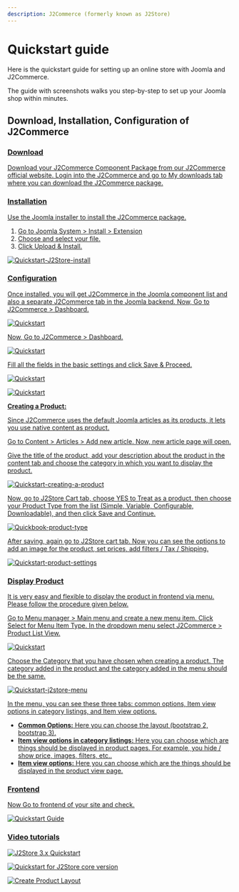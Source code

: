 ```yaml
---
description: J2Commerce (formerly known as J2Store)
---
```


# Quickstart guide

Here is the quickstart guide for setting up an online store with Joomla and J2Commerce.

The guide with screenshots walks you step-by-step to set up your Joomla shop within minutes.

## Download, Installation, Configuration of J2Commerce <a href="#download-installation-configuration-of-j2store" id="download-installation-configuration-of-j2store" />

### Download <a href="#download" id="download" />

Download your J2Commerce Component Package from our J2Commerce official website. Login into the J2Commerce and go to My downloads tab where you can download the J2Commerce package.

### Installation <a href="#installation" id="installation" />

Use the Joomla installer to install the J2Commerce package.

1. Go to Joomla System > Install > Extension
2. Choose and select your file.
3. Click Upload & Install.

![Quickstart-J2Store-install](<../assets/install (1).webp>)

### Configuration <a href="#configuration" id="configuration" />

Once installed, you will get J2Commerce in the Joomla component list and also a separate J2Commerce tab in the Joomla backend. Now, Go to J2Commerce > Dashboard.

![Quickstart](<../assets/Quickstart-J2Store-component2 (1).webp>)

Now, Go to J2Commerce > Dashboard.

![Quickstart](<../assets/Quickstart-J2Store-component2 (2).webp>)

Fill all the fields in the basic settings and click Save & Proceed.

![Quickstart](../assets/Quickstart-basic-setttings.webp)

![Quickstart](../assets/store2.webp)

&#x20;**Creating a Product:**

Since J2Commerce uses the default Joomla articles as its products, it lets you use native content as product.

Go to Content > Articles > Add new article. Now, new article page will open.

Give the title of the product, add your description about the product in the content tab and choose the category in which you want to display the product.

![Quickstart-creating-a-product](<../assets/simple content2.webp>)

Now, go to J2Store Cart tab, choose YES to Treat as a product, then choose your Product Type from the list (Simple, Variable, Configurable, Downloadable), and then click Save and Continue.

![Quickbook-product-type](<../assets/Quickstart-new product2.webp>)

After saving, again go to J2Store cart tab. Now you can see the options to add an image for the product, set prices, add filters / Tax / Shipping.

![Quickstart-product-settings](<../assets/simple j2-general2 (3).webp>)

### Display Product <a href="#display-product" id="display-product" />

It is very easy and flexible to display the product in frontend via menu. Please follow the procedure given below.

Go to Menu manager > Main menu and create a new menu item. Click Select for Menu Item Type. In the dropdown menu select J2Commerce > Product List View.

![Quickstart](<../assets/menu type2 (1).webp>)

Choose the Category that you have chosen when creating a product. The category added in the product and the category added in the menu should be the same.

![Quickstart-j2store-menu](<../assets/menu category2.webp>)

In the menu, you can see these three tabs: common options, Item view options in category listings, and Item view options.

- **Common Options:** Here you can choose the layout (bootstrap 2, bootstrap 3).
- **Item view options in category listings:** Here you can choose which are things should be displayed in product pages. For example, you hide / show price, images, filters, etc..
- **Item view options:** Here you can choose which are the things should be displayed in the product view page.

### Frontend <a href="#frontend" id="frontend" />

Now Go to frontend of your site and check.&#x20;

![Quickstart Guide](../assets/Quickstart-guide.png)

### Video tutorials <a href="#video-tutorials" id="video-tutorials" />

[![J2Store 3.x Quickstart](https://img.youtube.com/vi/51J1UkeRu3Y/hqdefault.jpg)](https://www.youtube.com/watch?v=51J1UkeRu3Y)

[![Quickstart for J2Store core version](https://img.youtube.com/vi/SOEhlo7woJc/hqdefault.jpg)](https://www.youtube.com/watch?v=SOEhlo7woJc)

[![Create Product Layout](https://img.youtube.com/vi/HramUPmnTZ4/hqdefault.jpg)](https://www.youtube.com/watch?v=HramUPmnTZ4)

